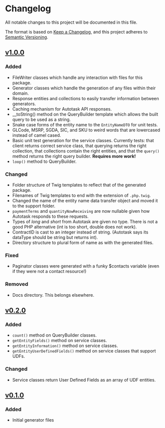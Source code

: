 # Changelog
All notable changes to this project will be documented in this file.

The format is based on [Keep a Changelog](https://keepachangelog.com/en/1.0.0/),
and this project adheres to [Semantic Versioning](https://semver.org/spec/v2.0.0.html).

## [v1.0.0]

### Added
- FileWriter classes which handle any interaction with files for this package.
- Generator classes which handle the generation of any files within their domain.
- Response entities and collections to easily transfer information between generators.
- Caching mechanism for Autotask API responses.
- __toString() method on the QueryBuilder template which allows the built query to be used as a string.
- Snake case forms of the entity name to the `EntityNameDTO` for unit tests.
- GLCode, MSRP, SGDA, SIC, and SKU to weird words that are lowercased instead of camel cased.
- Basic unit test generation for the service classes. Currently tests: that client returns correct service class, that querying returns the right collection, that collections contain the right entities, and that the `query()` method returns the right query builder. **Requires more work!**
- `loop()` method to QueryBuilder.

### Changed
- Folder structure of Twig templates to reflect that of the generated package.
- Filenames of Twig templates to end with the extension of `.php.twig`.
- Changed the name of the entity name data transfer object and moved it to the support folder.
- `paymentTerms` and `quantityNowReceiving` are now nullable given how Autotask responds to these requests.
- Types of _long_ and _short_ from Autotask are given no type. There is not a good PHP alternative (int is too short, double does not work).
- ContractID is cast to an integer instead of string. (Autotask says its dataType should be string but returns int).
- Directory structure to plural form of name as with the generated files.

### Fixed
- Paginator classes were generated with a funky $contacts variable (even if they were not a contact resource!)

### Removed
- Docs directory. This belongs elsewhere.

## [v0.2.0]

### Added
- `count()` method on QueryBuilder classes.
- `getEntityFields()` method on service classes.
- `getEntityInformation()` method on service classes.
- `getEntityUserDefinedFields()` method on service classes that support UDFs.

### Changed
- Service classes return User Defined Fields as an array of UDF entities.

## [v0.1.0]

### Added
- Initial generator files

[v1.0.0]: https://github.com/Anteris-Dev/autotask-client-generator/compare/v0.2.0...v1.0.0
[v0.2.0]: https://github.com/Anteris-Dev/autotask-client-generator/compare/v0.1.0...v0.2.0
[v0.1.0]: https://github.com/Anteris-Dev/autotask-client-generator/releases/tag/v0.1.0
